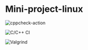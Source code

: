 # Mini-project-linux

![cppcheck-action](https://github.com/99002567/Mini-project-linux/workflows/cppcheck-action/badge.svg)

![C/C++ CI](https://github.com/99002567/Mini-project-linux/workflows/C/C++%20CI/badge.svg)

![Valgrind](https://github.com/99002567/Mini-project-linux/workflows/Valgrind/badge.svg?branch=main)
